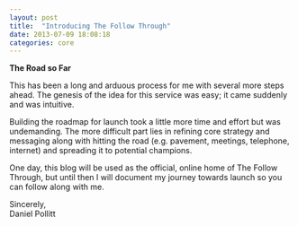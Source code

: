 ```yaml
---
layout: post
title:  "Introducing The Follow Through"
date: 2013-07-09 18:08:18
categories: core
---
```


**The Road so Far**  

This has been a long and arduous process for me with several more steps ahead. The genesis of the idea for this service was easy; it came suddenly and was intuitive.
  
Building the roadmap for launch took a little more time and effort but was undemanding. The more difficult part lies in refining core strategy and messaging along with hitting the road (e.g. pavement, meetings, telephone, internet) and spreading it to potential champions.
  
One day, this blog will be used as the official, online home of The Follow Through, but until then I will document my journey towards launch so you can follow along with me.
  
Sincerely,  
Daniel Pollitt
